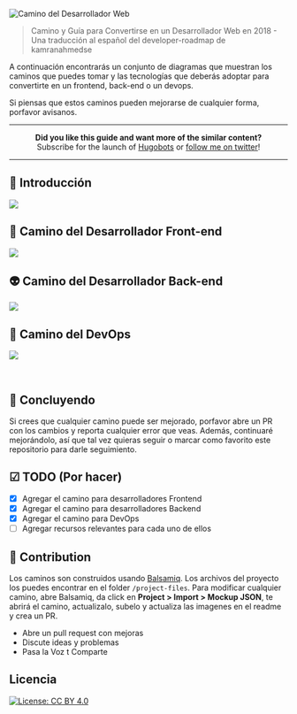 ![Camino del Desarrollador Web](https://i.imgur.com/oxsayps.png)

> Camino y Guía para Convertirse en un Desarrollador Web en 2018 - Una traducción al español del developer-roadmap de kamranahmedse

A continuación encontrarás un conjunto de diagramas que muestran los caminos que puedes tomar y las tecnologías que deberás adoptar para convertirte en un frontend, back-end o un devops.

Si piensas que estos caminos pueden mejorarse de cualquier forma, porfavor avisanos.

***

<p align="center"><b> Did you like this guide and want more of the similar content? </b><br>Subscribe for the launch of <a href="http://hugobots.com">Hugobots</a> or <a href="http://twitter.com/kamranahmedse">follow me on twitter</a>!</p>

***


## 🚀 Introducción

![](https://i.imgur.com/w74JJAy.png)

## 🎨 Camino del Desarrollador Front-end

![](https://i.imgur.com/LZBh1Nn.png)

## 👽 Camino del Desarrollador Back-end

![](https://i.imgur.com/43wbsde.png)

## 👷 Camino del DevOps

![](https://i.imgur.com/5sbJxa5.png)

<br>

## 🚦 Concluyendo

Si crees que cualquier camino puede ser mejorado, porfavor abre un PR con los cambios y reporta cualquier error que veas. Además, continuaré mejorándolo, así que tal vez quieras seguir o marcar como favorito este repositorio para darle seguimiento.

## ☑ TODO (Por hacer)

- [X] Agregar el camino para desarrolladores Frontend
- [X] Agregar el camino para desarrolladores Backend
- [X] Agregar el camino para DevOps
- [ ] Agregar recursos relevantes para cada uno de ellos

## 👬 Contribution

Los caminos son construidos usando [Balsamiq](https://balsamiq.com/products/mockups/). Los archivos del proyecto los puedes encontrar en el folder `/project-files`. Para modificar cualquier camino, abre Balsamiq, da click en **Project > Import > Mockup JSON**, te abrirá el camino, actualizalo, subelo y actualiza las imagenes en el readme y crea un PR.		

- Abre un pull request con mejoras
- Discute ideas y problemas
- Pasa la Voz t Comparte

## Licencia

[![License: CC BY 4.0](https://img.shields.io/badge/License-CC%20BY%204.0-lightgrey.svg)](https://creativecommons.org/licenses/by/4.0/)
